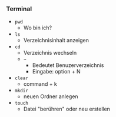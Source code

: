### Terminal

- `pwd`
  - Wo bin ich?
- `ls`
  - Verzeichnisinhalt anzeigen
- `cd`
  - Verzeichnis wechseln
  - `~`
    - Bedeutet Benuzerverzeichnis
    - Eingabe: option + N
- `clear`
  - command + k
- `mkdir`
  - neuen Ordner anlegen
- `touch`
  - Datei "berühren" oder neu erstellen